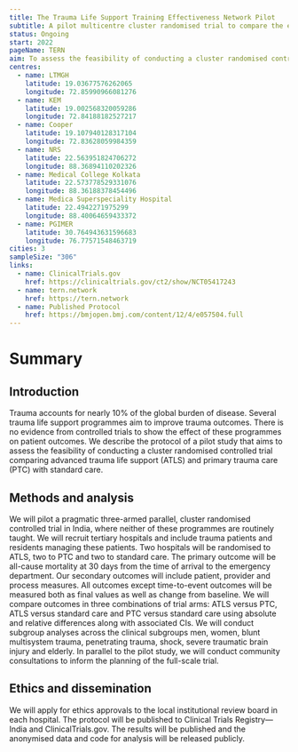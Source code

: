 ```yaml
---
title: The Trauma Life Support Training Effectiveness Network Pilot
subtitle: A pilot multicentre cluster randomised trial to compare the effect of trauma life support training programmes on patient and provider outcomes
status: Ongoing
start: 2022
pageName: TERN
aim: To assess the feasibility of conducting a cluster randomised controlled trial comparing advanced trauma life support (ATLS) and primary trauma care (PTC) with standard care.
centres:
  - name: LTMGH
    latitude: 19.03677576262065 
    longitude: 72.85990966081276
  - name: KEM
    latitude: 19.002568320059286 
    longitude: 72.84188182527217
  - name: Cooper
    latitude: 19.107940128317104 
    longitude: 72.83628059984359
  - name: NRS
    latitude: 22.563951824706272 
    longitude: 88.36894110202326
  - name: Medical College Kolkata
    latitude: 22.573778529331076 
    longitude: 88.36188378454496
  - name: Medica Superspeciality Hospital
    latitude: 22.4942271975299 
    longitude: 88.40064659433372
  - name: PGIMER
    latitude: 30.764943631596683 
    longitude: 76.77571548463719
cities: 3
sampleSize: "306"
links:
  - name: ClinicalTrials.gov
    href: https://clinicaltrials.gov/ct2/show/NCT05417243
  - name: tern.network
    href: https://tern.network
  - name: Published Protocol
    href: https://bmjopen.bmj.com/content/12/4/e057504.full
---
```


# Summary

## Introduction 
Trauma accounts for nearly 10% of the global burden of disease. Several trauma life support programmes aim to improve trauma outcomes. There is no evidence from controlled trials to show the effect of these programmes on patient outcomes. We describe the protocol of a pilot study that aims to assess the feasibility of conducting a cluster randomised controlled trial comparing advanced trauma life support (ATLS) and primary trauma care (PTC) with standard care.

## Methods and analysis
We will pilot a pragmatic three-armed parallel, cluster randomised controlled trial in India, where neither of these programmes are routinely taught. We will recruit tertiary hospitals and include trauma patients and residents managing these patients. Two hospitals will be randomised to ATLS, two to PTC and two to standard care. The primary outcome will be all-cause mortality at 30 days from the time of arrival to the emergency department. Our secondary outcomes will include patient, provider and process measures. All outcomes except time-to-event outcomes will be measured both as final values as well as change from baseline. We will compare outcomes in three combinations of trial arms: ATLS versus PTC, ATLS versus standard care and PTC versus standard care using absolute and relative differences along with associated CIs. We will conduct subgroup analyses across the clinical subgroups men, women, blunt multisystem trauma, penetrating trauma, shock, severe traumatic brain injury and elderly. In parallel to the pilot study, we will conduct community consultations to inform the planning of the full-scale trial.

## Ethics and dissemination
We will apply for ethics approvals to the local institutional review board in each hospital. The protocol will be published to Clinical Trials Registry—India and ClinicalTrials.gov. The results will be published and the anonymised data and code for analysis will be released publicly.
